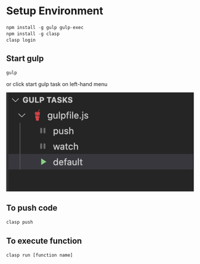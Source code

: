 # Setup Environment
```javascript
npm install -g gulp gulp-exec
npm install -g clasp
clasp login
```

## Start gulp
```javascript
gulp
```

or click start gulp task on left-hand menu

![gulp](./asset/gulp.png "gulp")

## To push code
```bash
clasp push
```

## To execute function
```bash
clasp run [function name]
```
